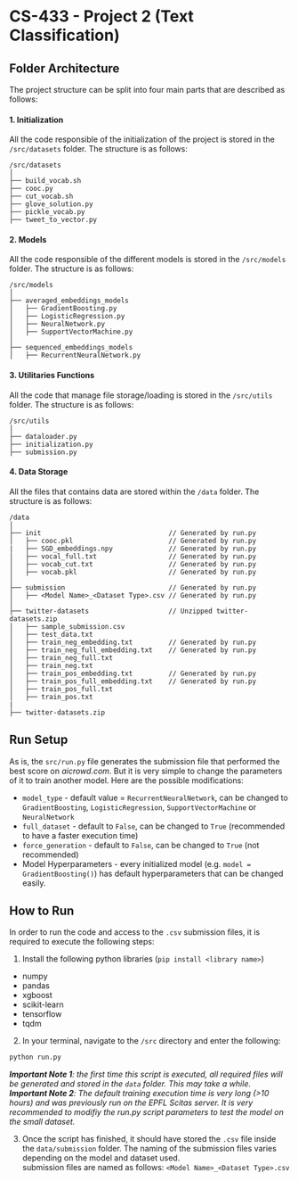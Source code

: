 # CS-433 - Project 2 (Text Classification)

## Folder Architecture
The project structure can be split into four main parts that are described as follows:

#### 1. Initialization
All the code responsible of the initialization of the project is stored in the `/src/datasets` folder. The structure is as follows:
```
/src/datasets
│
├── build_vocab.sh
├── cooc.py
├── cut_vocab.sh
├── glove_solution.py
├── pickle_vocab.py
├── tweet_to_vector.py
```

#### 2. Models
All the code responsible of the different models is stored in the `/src/models` folder. The structure is as follows:
```
/src/models
│
├── averaged_embeddings_models
│   ├── GradientBoosting.py
│   ├── LogisticRegression.py
│   ├── NeuralNetwork.py
│   ├── SupportVectorMachine.py
│
├── sequenced_embeddings_models
│   ├── RecurrentNeuralNetwork.py
```


#### 3. Utilitaries Functions
All the code that manage file storage/loading is stored in the `/src/utils` folder. The structure is as follows:
```
/src/utils
│
├── dataloader.py
├── initialization.py
├── submission.py
```

#### 4. Data Storage
All the files that contains data are stored within the `/data` folder. The structure is as follows: 
```
/data
│
├── init                                // Generated by run.py
│   ├── cooc.pkl                        // Generated by run.py
|   ├── SGD_embeddings.npy              // Generated by run.py
│   ├── vocal_full.txt                  // Generated by run.py
│   ├── vocab_cut.txt                   // Generated by run.py
│   ├── vocab.pkl                       // Generated by run.py
│
├── submission                          // Generated by run.py
│   ├── <Model Name>_<Dataset Type>.csv // Generated by run.py
│
├── twitter-datasets                    // Unzipped twitter-datasets.zip
│   ├── sample_submission.csv
│   ├── test_data.txt
│   ├── train_neg_embedding.txt         // Generated by run.py
│   ├── train_neg_full_embedding.txt    // Generated by run.py
│   ├── train_neg_full.txt
│   ├── train_neg.txt
│   ├── train_pos_embedding.txt         // Generated by run.py
│   ├── train_pos_full_embedding.txt    // Generated by run.py
│   ├── train_pos_full.txt
│   ├── train_pos.txt
|
├── twitter-datasets.zip
```

## Run Setup
As is, the `src/run.py` file generates the submission file that performed the best score on _aicrowd.com_. But it is very simple to change the parameters of it to train another model. Here are the possible modifications:
- `model_type` - default value = `RecurrentNeuralNetwork`, can be changed to `GradientBoosting`, `LogisticRegression`, `SupportVectorMachine` or `NeuralNetwork`
- `full_dataset` - default to `False`, can be changed to `True` (recommended to have a faster execution time)
- `force_generation` - default to `False`, can be changed to `True` (not recommended)
- Model Hyperparameters - every initialized model (e.g. `model = GradientBoosting()`) has default hyperparameters that can be changed easily. 

## How to Run

In order to run the code and access to the `.csv` submission files, it is required to execute the following steps:

1. Install the following python libraries (`pip install <library name>`)
- numpy
- pandas
- xgboost
- scikit-learn
- tensorflow
- tqdm

2. In your terminal, navigate to the `/src` directory and enter the following:
```bash
python run.py
```
_**Important Note 1**: the first time this script is executed, all required files will be generated and stored in the `data` folder. This may take a while._\
_**Important Note 2**: The default training execution time is very long (>10 hours) and was previously run on the EPFL Scitas server. It is very recommended to modifiy the run.py script parameters to test the model on the small dataset._

3. Once the script has finished, it should have stored the `.csv` file inside the `data/submission` folder. The naming of the submission files varies depending on the model and dataset used.\
    submission files are named as follows: `<Model Name>_<Dataset Type>.csv`